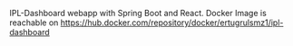 IPL-Dashboard webapp with Spring Boot and React.
Docker Image is reachable on https://hub.docker.com/repository/docker/ertugrulsmz1/ipl-dashboard
